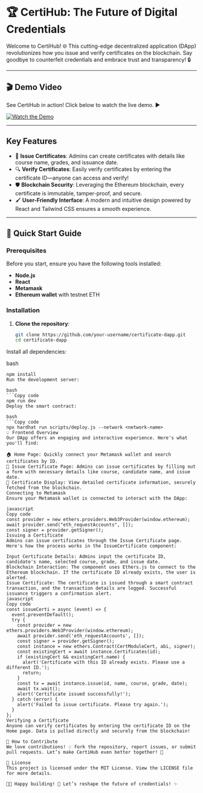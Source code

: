 # 🏆 CertiHub: The Future of Digital Credentials

Welcome to CertiHub! 🌐 This cutting-edge decentralized application (DApp) revolutionizes how you issue and verify certificates on the blockchain. Say goodbye to counterfeit credentials and embrace trust and transparency! 🔒

---

## 🎬 Demo Video

See CertiHub in action! Click below to watch the live demo. ▶️

[![Watch the Demo](link_to_your_demo_video_thumbnail)](link_to_your_demo_video)

---

## Key Features

- 📝 **Issue Certificates**: Admins can create certificates with details like course name, grades, and issuance date.
- 🔍 **Verify Certificates**: Easily verify certificates by entering the certificate ID—anyone can access and verify!
- 🛡️ **Blockchain Security**: Leveraging the Ethereum blockchain, every certificate is immutable, tamper-proof, and secure.
- 🖌️ **User-Friendly Interface**: A modern and intuitive design powered by React and Tailwind CSS ensures a smooth experience.

---

## 🚀 Quick Start Guide

### Prerequisites

Before you start, ensure you have the following tools installed:

- **Node.js**
- **React**
- **Metamask**
- **Ethereum wallet** with testnet ETH

### Installation

1. **Clone the repository**:

   ```bash
   git clone https://github.com/your-username/certificate-dapp.git
   cd certificate-dapp
Install all dependencies:

bash
```Copy code
npm install
Run the development server:

bash
```Copy code
npm run dev
Deploy the smart contract:

bash
```Copy code
npx hardhat run scripts/deploy.js --network <network-name>
💡 Frontend Overview
Our DApp offers an engaging and interactive experience. Here's what you'll find:

🏠 Home Page: Quickly connect your Metamask wallet and search certificates by ID.
📝 Issue Certificate Page: Admins can issue certificates by filling out a form with necessary details like course, candidate name, and issue date.
📜 Certificate Display: View detailed certificate information, securely fetched from the blockchain.
Connecting to Metamask
Ensure your Metamask wallet is connected to interact with the DApp:

javascript
Copy code
const provider = new ethers.providers.Web3Provider(window.ethereum);
await provider.send("eth_requestAccounts", []);
const signer = provider.getSigner();
Issuing a Certificate
Admins can issue certificates through the Issue Certificate page. Here's how the process works in the IssueCertificate component:

Input Certificate Details: Admins input the certificate ID, candidate's name, selected course, grade, and issue date.
Blockchain Interaction: The component uses Ethers.js to connect to the Ethereum blockchain. If the certificate ID already exists, the user is alerted.
Issue Certificate: The certificate is issued through a smart contract transaction, and the transaction details are logged. Successful issuance triggers a confirmation alert.
javascript
Copy code
const issueCerti = async (event) => {
  event.preventDefault();
  try {
    const provider = new ethers.providers.Web3Provider(window.ethereum);
    await provider.send('eth_requestAccounts', []);
    const signer = provider.getSigner();
    const instance = new ethers.Contract(CertModuleCert, abi, signer);
    const existingCert = await instance.Certificates(id);
    if (existingCert && existingCert.name) {
      alert('Certificate with this ID already exists. Please use a different ID.');
      return;
    }
    const tx = await instance.issue(id, name, course, grade, date);
    await tx.wait();
    alert('Certificate issued successfully!');
  } catch (error) {
    alert('Failed to issue certificate. Please try again.');
  }
};
Verifying a Certificate
Anyone can verify certificates by entering the certificate ID on the Home page. Data is pulled directly and securely from the blockchain!

🤝 How to Contribute
We love contributions! 💡 Fork the repository, report issues, or submit pull requests. Let’s make CertiHub even better together! 🚀

📜 License
This project is licensed under the MIT License. View the LICENSE file for more details.

👩‍💻 Happy building! 🚀 Let’s reshape the future of credentials! ✨
